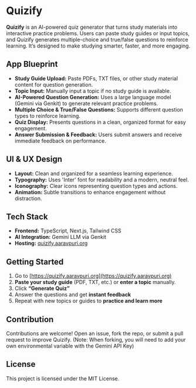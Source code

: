 # Quizify

**Quizify** is an AI-powered quiz generator that turns study materials into interactive practice problems. Users can paste study guides or input topics, and Quizify generates multiple-choice and true/false questions to reinforce learning. It’s designed to make studying smarter, faster, and more engaging.

## App Blueprint

* **Study Guide Upload:** Paste PDFs, TXT files, or other study material content for question generation.
* **Topic Input:** Manually input a topic if no study guide is available.
* **AI-Powered Question Generation:** Uses a large language model (Gemini via Genkit) to generate relevant practice problems.
* **Multiple Choice & True/False Questions:** Supports different question types to reinforce learning.
* **Quiz Display:** Presents questions in a clean, organized format for easy engagement.
* **Answer Submission & Feedback:** Users submit answers and receive immediate feedback on performance.

## UI & UX Design

* **Layout:** Clean and organized for a seamless learning experience.
* **Typography:** Uses 'Inter' font for readability and a modern, neutral feel.
* **Iconography:** Clear icons representing question types and actions.
* **Animation:** Subtle transitions to enhance engagement without distraction.

## Tech Stack

* **Frontend:** TypeScript, Next.js, Tailwind CSS
* **AI Integration:** Gemini LLM via Genkit
* **Hosting:** [quizify.aaravpuri.org](https://quizify.aaravpuri.org)

## Getting Started

1. Go to [https://quizify.aaravpuri.org](https://quizify.aaravpuri.org) 
2. **Paste your study guide** (PDF, TXT, etc.) or **enter a topic** manually.
3. Click **“Generate Quiz”** 
4. Answer the questions and get **instant feedback** 
5. Repeat with new topics or guides to **practice and learn more** 

## Contribution

Contributions are welcome! Open an issue, fork the repo, or submit a pull request to improve Quizify. (Note: When forking, you will need to add your own environmental variable with the Gemini API Key)

## License

This project is licensed under the MIT License.
